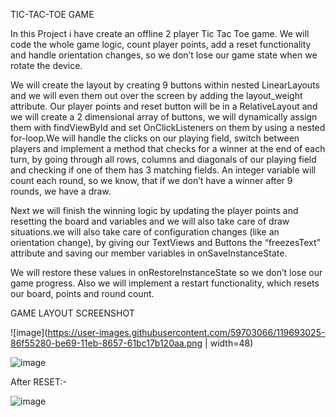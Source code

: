 TIC-TAC-TOE GAME

In this Project i have create an offline 2 player Tic Tac Toe game. We will code the whole game logic, count player points, add a reset functionality and handle orientation changes, so we don’t lose our game state when we rotate the device.

We will create the layout by creating 9 buttons within nested LinearLayouts and we will even them out over the screen by adding the layout_weight attribute. Our player points and reset button will be in a RelativeLayout and we will create a 2 dimensional array of buttons, we will dynamically assign them with findViewById and set OnClickListeners on them by using a nested for-loop.We will handle the clicks on our playing field, switch between players and implement a method that checks for a winner at the end of each turn, by going through all rows, columns and diagonals of our playing field and checking if one of them has 3 matching fields. An integer variable will count each round, so we know, that if we don’t have a winner after 9 rounds, we have a draw.

Next we will finish the winning logic by updating the player points and resetting the board and variables and we will also take care of draw situations.we will also take care of configuration changes (like an orientation change), by giving our TextViews and Buttons the “freezesText” attribute and saving our member variables in onSaveInstanceState. 

We will restore these values in onRestoreInstanceState so we don’t lose our game progress.
Also we will implement a restart functionality, which resets our board, points and round count.

GAME LAYOUT SCREENSHOT

![image](https://user-images.githubusercontent.com/59703066/119693025-86f55280-be69-11eb-8657-61bc17b120aa.png | width=48)

![image](https://user-images.githubusercontent.com/59703066/119693177-abe9c580-be69-11eb-9184-65b7b3a4d9b8.png)

After RESET:-

![image](https://user-images.githubusercontent.com/59703066/119693274-befc9580-be69-11eb-94c3-d584f3459cce.png)




